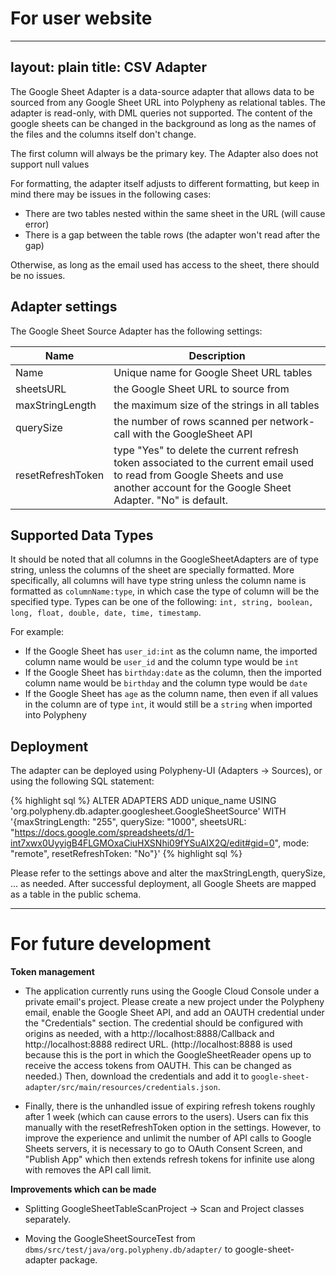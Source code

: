 # For user website

---
layout: plain
title: CSV Adapter
---

The Google Sheet Adapter is a data-source adapter that allows data to be sourced from any Google Sheet URL into Polypheny
as relational tables. The adapter is read-only, with DML queries not supported. 
The content of the google sheets can be changed in the background as long
as the names of the files and the columns itself don't change. 

The first column will always be the primary key. The Adapter also does not
support null values

For formatting, the adapter itself adjusts to different formatting, but keep in mind there may be issues in the following cases:

- There are two tables nested within the same sheet in the URL (will cause error)
- There is a gap between the table rows (the adapter won't read after the gap)

Otherwise, as long as the email used has access to the sheet, there should be no issues.

## Adapter settings

The Google Sheet Source Adapter has the following settings:

| Name | Description                                                                                                                                                                           |
|---------------|---------------------------------------------------------------------------------------------------------------------------------------------------------------------------------------|
| Name  | Unique name for Google Sheet URL tables                                                                                                                                               |
| sheetsURL | the Google Sheet URL to source from                                                                                                                                                   |
| maxStringLength | the maximum size of the strings in all tables                                                                                                                                         |
| querySize | the number of rows scanned per network-call with the GoogleSheet API                                                                                                                  |
| resetRefreshToken | type "Yes" to delete the current refresh token associated to the current email used to read from Google Sheets and use another account for the Google Sheet Adapter. "No" is default. |



## Supported Data Types

It should be noted that all columns in the GoogleSheetAdapters are of type string, unless the columns of the sheet
are specially formatted. More specifically, all columns will have type string unless the column name is formatted as
`columnName:type`, in which case the type of column will be the specified type. Types can be one of the following: `int, string, boolean, long, float, double, date, time, timestamp`. 

For example: 
- If the Google Sheet has `user_id:int` as the column name, the imported column name would be `user_id` and the column type would be `int`
- If the Google Sheet has `birthday:date` as the column, then the imported column name would be `birthday` and the column type would be `date`
- If the Google Sheet has `age` as the column name, then even if all values in the column are of type `int`, it would still be a `string` when imported
into Polypheny

## Deployment

The adapter can be deployed using Polypheny-UI (Adapters -> Sources), or using the following SQL statement:


{% highlight sql %} ALTER ADAPTERS ADD unique_name USING 'org.polypheny.db.adapter.googlesheet.GoogleSheetSource' WITH 
'{maxStringLength: "255", querySize: "1000", sheetsURL: "https://docs.google.com/spreadsheets/d/1-int7xwx0UyyigB4FLGMOxaCiuHXSNhi09fYSuAIX2Q/edit#gid=0",
mode: "remote", resetRefreshToken: "No"}' {% highlight sql %}

Please refer to the settings above and alter the maxStringLength, querySize, ... as needed.  After successful deployment, all 
Google Sheets are mapped as a table in the public schema. 


---

# For future development

**Token management**

- The application currently runs using the Google Cloud Console under a private email's project. Please create a new project 
under the Polypheny email, enable the Google Sheet API, and add an OAUTH credential under the "Credentials" section. The credential
should be configured with origins as needed, with a http://localhost:8888/Callback and http://localhost:8888 redirect URL.
  (http://localhost:8888 is used because this is the port in which the GoogleSheetReader opens up to receive the access tokens 
from OAUTH. This can be changed as needed.) Then, download the credentials and add it to `google-sheet-adapter/src/main/resources/credentials.json`.

- Finally, there is the unhandled issue of expiring refresh tokens roughly after 1 week  (which can cause errors to the users). 
Users can fix this manually with the resetRefreshToken option  in the settings. However, to improve the experience and 
unlimit the number of API calls to Google Sheets servers, it is necessary to go to OAuth Consent Screen, and "Publish App"
which then extends refresh tokens for infinite use along with removes the API call limit.

**Improvements which can be made**

- Splitting GoogleSheetTableScanProject -> Scan and Project classes separately.

- Moving the GoogleSheetSourceTest from `dbms/src/test/java/org.polypheny.db/adapter/` to google-sheet-adapter package.
